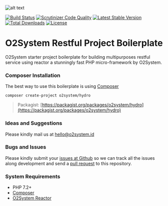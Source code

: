 ![alt text](https://www.o2system.id/assets/img/covers/cover-o2system-hydro.png "O2System Hydro")


[![Build Status](https://travis-ci.org/o2system/hydro.svg?branch=master)](https://travis-ci.org/o2system/hydro)
[![Scrutinizer Code Quality](https://scrutinizer-ci.com/g/o2system/hydro/badges/quality-score.png?b=master)](https://scrutinizer-ci.com/g/o2system/hydro/?branch=master)
[![Latest Stable Version](https://poser.pugx.org/o2system/hydro/v/stable)](https://packagist.org/packages/o2system/hydro)
[![Total Downloads](https://poser.pugx.org/o2system/hydro/downloads)](https://packagist.org/packages/o2system/hydro)
[![License](https://poser.pugx.org/o2system/hydro/license)](https://packagist.org/packages/o2system/hydro)

# O2System Restful Project Boilerplate

O2System starter project boilerplate for building multipurposes restful service using reactor a stunningly fast PHP micro-framework by O2System.

### Composer Installation

The best way to use this boilerplate is using [Composer](https://getcomposer.org)
```
composer create-project o2system/hydro
```
> Packagist: [https://packagist.org/packages/o2system/hydro](https://packagist.org/packages/o2system/hydro)

### Ideas and Suggestions

Please kindly mail us at [hello@o2system.id](mailto:hello@o2system.id])

### Bugs and Issues

Please kindly submit your [issues at Github](http://github.com/o2system/hydro/issues) so we can track all the issues along development and send a [pull request](http://github.com/o2system/hydro/pulls) to this repository.

### System Requirements

- PHP 7.2+
- [Composer](https://getcomposer.org)
- [O2System Reactor](https://github.com/o2system/reactor)